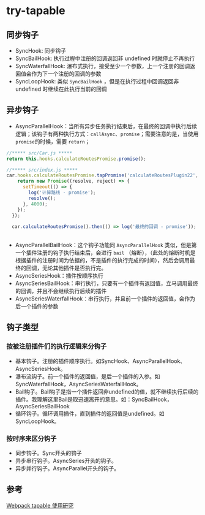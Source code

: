 # try-tapable

## 同步钩子

- SyncHook: 同步钩子
- SyncBailHook: 执行过程中注册的回调返回非 undefined 时就停止不再执行
- SyncWaterfallHook: 瀑布式执行，接受至少一个参数，上一个注册的回调返回值会作为下一个注册的回调的参数
- SyncLoopHook: 类似 `SyncBailHook` ，但是在执行过程中回调返回非 undefined 时继续在此执行当前的回调

## 异步钩子

- AsyncParallelHook：当所有异步任务执行结束后，在最终的回调中执行后续逻辑；该钩子有两种执行方式：`callAsync`、`promise`；需要注意的是，当使用`promise`的时候，需要 `return`；

```js
//***** src/Car.js *****
return this.hooks.calculateRoutesPromise.promise();

//***** src/index.js *****
car.hooks.calculateRoutesPromise.tapPromise('calculateRoutesPlugin22', () => {
    return new Promise((resolve, reject) => {
      setTimeout(() => {
        log('计算路线 - promise');
        resolve();
      }, 4000);
    });
  });
  
  car.calculateRoutesPromise().then(() => log('最终的回调 - promise'));
  
```

- AsyncParallelBailHook：这个钩子功能同 `AsyncParallelHook` 类似，但是第一个插件注册的钩子执行结束后，会进行 `bail` （熔断），（此处的熔断时机是根据插件的注册时间为依据的，不是插件的执行完成的时间），然后会调用最终的回调，无论其他插件是否执行完。
- AsyncSeriesHook：插件按顺序执行
- AsyncSeriesBailHook：串行执行，只要有一个插件有返回值，立马调用最终的回调，并且不会继续执行后续的插件
- AsyncSeriesWaterfallHook：串行执行，并且前一个插件的返回值，会作为后一个插件的参数

## 钩子类型

### 按被注册插件们的执行逻辑来分钩子

- 基本钩子。注册的插件顺序执行。如SyncHook、AsyncParallelHook、AsyncSeriesHook。
- 瀑布流钩子。前一个插件的返回值，是后一个插件的入参。如SyncWaterfallHook，AsyncSeriesWaterfallHook。
- Bail钩子。Bail钩子是指一个插件返回非undefined的值，就不继续执行后续的插件。我理解这里Bail是取迅速离开的意思。如：SyncBailHook，AsyncSeriesBailHook
- 循环钩子。循环调用插件，直到插件的返回值是undefined。如SyncLoopHook。

### 按时序来区分钩子

- 同步钩子。Sync开头的钩子
- 异步串行钩子。AsyncSeries开头的钩子。
- 异步并行钩子。AsyncParallel开头的钩子。

## 参考

[Webpack tapable 使用研究](https://juejin.cn/post/6844903895584473096)

